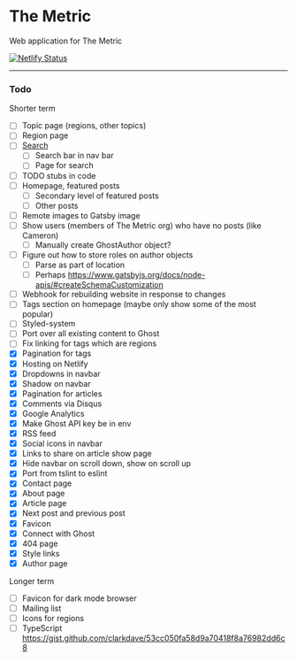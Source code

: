 # The Metric

Web application for The Metric

[![Netlify Status](https://api.netlify.com/api/v1/badges/8e48634c-3066-49a4-a099-b27251163d3f/deploy-status)](https://app.netlify.com/sites/metric/deploys)

---

### Todo

Shorter term

- [ ] Topic page (regions, other topics)
- [ ] Region page
- [ ] [Search](https://www.gatsbyjs.org/packages/gatsby-plugin-flexsearch/)
  - [ ] Search bar in nav bar
  - [ ] Page for search
- [ ] TODO stubs in code
- [ ] Homepage, featured posts
  - [ ] Secondary level of featured posts
  - [ ] Other posts
- [ ] Remote images to Gatsby image
- [ ] Show users (members of The Metric org) who have no posts (like Cameron)
  - [ ] Manually create GhostAuthor object?
- [ ] Figure out how to store roles on author objects
  - [ ] Parse as part of location
  - [ ] Perhaps https://www.gatsbyjs.org/docs/node-apis/#createSchemaCustomization
- [ ] Webhook for rebuilding website in response to changes
- [ ] Tags section on homepage (maybe only show some of the most popular)
- [ ] Styled-system
- [ ] Port over all existing content to Ghost
- [ ] Fix linking for tags which are regions
- [x] Pagination for tags
- [x] Hosting on Netlify
- [x] Dropdowns in navbar
- [x] Shadow on navbar
- [x] Pagination for articles
- [x] Comments via Disqus
- [x] Google Analytics
- [x] Make Ghost API key be in env
- [x] RSS feed
- [x] Social icons in navbar
- [x] Links to share on article show page
- [x] Hide navbar on scroll down, show on scroll up
- [x] Port from tslint to eslint
- [x] Contact page
- [x] About page
- [x] Article page
- [x] Next post and previous post
- [x] Favicon
- [x] Connect with Ghost
- [x] 404 page
- [x] Style links
- [x] Author page

Longer term

- [ ] Favicon for dark mode browser
- [ ] Mailing list
- [ ] Icons for regions
- [ ] TypeScript https://gist.github.com/clarkdave/53cc050fa58d9a70418f8a76982dd6c8
